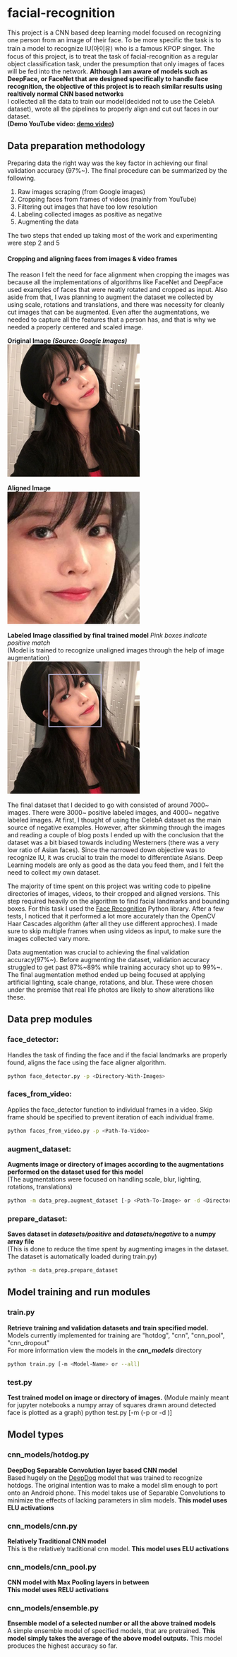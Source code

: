 # facial-recognition
This project is a CNN based deep learning model focused on recognizing one person from an image of their face. To be more specific the task is to train a model to recognize IU(아이유) who is a famous KPOP singer. The focus of this project, is to treat the task of facial-recognition as a regular object classification task, under the presumption that only images of faces will be fed into the network. **Although I am aware of models such as DeepFace, or FaceNet that are designed specifically to handle face recognition, the objective of this project is to reach similar results using realtively normal CNN based networks**  
I collected all the data to train our model(decided not to use the CelebA dataset), wrote all the pipelines to properly align and cut out faces in our dataset.  
**(Demo YouTube video: [demo video](https://youtu.be/xvfkDnFHwiU))**

## Data preparation methodology
Preparing data the right way was the key factor in achieving our final validation accuracy (97%~). The final procedure can be summarized by the following.  
1. Raw images scraping (from Google images)
2. Cropping faces from frames of videos (mainly from YouTube)
3. Filtering out images that have too low resolution
4. Labeling collected images as positive as negative
5. Augmenting the data  

The two steps that ended up taking most of the work and experimenting were step 2 and 5

#### Cropping and aligning faces from images & video frames
The reason I felt the need for face alignment when cropping the images was because all the implementations of algorithms like FaceNet and DeepFace used examples of faces that were neatly rotated and cropped as input. Also aside from that, I was planning to augment the dataset we collected by using scale, rotations and translations, and there was necessity for cleanly cut images that can be augmented. Even after the augmentations, we needed to capture all the features that a person has, and that is why we needed a properly centered and scaled image.  

**Original Image *(Source: Google Images)***  
<img src="https://github.com/jhyang12345/facial-recognition/blob/master/examples/test2.jpg" width="300" alt="Original Image"/>  

**Aligned Image**  
<img src="https://github.com/jhyang12345/facial-recognition/blob/master/examples/output2.jpg"
width="300" alt="Aligned Image"/>

**Labeled Image classified by final trained model** *Pink boxes indicate positive match*  
(Model is trained to recognize unaligned images through the help of image augmentation)  
<img src="https://github.com/jhyang12345/facial-recognition/blob/master/examples/labeled.jpg"
width="300" alt="Aligned Image"/>  

The final dataset that I decided to go with consisted of around 7000~ images. There were 3000~ positive labeled images, and 4000~ negative labeled images. At first, I thought of using the CelebA dataset as the main source of negative examples. However, after skimming through the images and reading a couple of blog posts I ended up with the conclusion that the dataset was a bit biased towards including Westerners (there was a very low ratio of Asian faces). Since the narrowed down objective was to recognize IU, it was crucial to train the model to differentiate Asians. Deep Learning models are only as good as the data you feed them, and I felt the need to collect my own dataset.  

The majority of time spent on this project was writing code to pipeline directories of images, videos, to their cropped and aligned versions. This step required heavily on the algorithm to find facial landmarks and bounding boxes. For this task I used the [Face Recognition](https://github.com/ageitgey/face_recognition) Python library. After a few tests, I noticed that it performed a lot more accurately than the OpenCV Haar Cascades algorithm (after all they use different approches). I made sure to skip multiple frames when using videos as input, to make sure the images collected vary more.  

Data augmentation was crucial to achieving the final validation accuracy(97%~). Before augmenting the dataset, validation accuracy struggled to get past 87%~89% while training accuracy shot up to 99%~. The final augmentation method ended up being focused at applying artificial lighting, scale change, rotations, and blur. These were chosen under the premise that real life photos are likely to show alterations like these.

## Data prep modules

### face_detector:  
Handles the task of finding the face and if the facial landmarks are properly found, aligns the face using the face aligner algorithm.
```bash
python face_detector.py -p <Directory-With-Images>
```

### faces_from_video:  
Applies the face_detector function to individual frames in a video. Skip frame should be specified to prevent iteration of each individual frame.
```bash
python faces_from_video.py -p <Path-To-Video>
```

### augment_dataset:
**Augments image or directory of images according to the augmentations performed on the dataset used for this model**  
(The augmentations were focused on handling scale, blur, lighting, rotations, translations)
```bash
python -m data_prep.augment_dataset [-p <Path-To-Image> or -d <Directory-Of-Images>]
```

### prepare_dataset:
**Saves dataset in *datasets/positive* and *datasets/negative* to a numpy array file**  
(This is done to reduce the time spent by augmenting images in the dataset. The dataset is automatically loaded during train.py)
```bash
python -m data_prep.prepare_dataset
```


## Model training and run modules

### train.py
**Retrieve training and validation datasets and train specified model.**  
Models currently implemented for training are "hotdog", "cnn", "cnn_pool", "cnn_dropout"  
For more information view the models in the ***cnn_models*** directory
```bash
python train.py [-m <Model-Name> or --all]
```

### test.py
**Test trained model on image or directory of images.**
(Module mainly meant for jupyter notebooks a numpy array of squares drawn around detected face is plotted as a graph)
python test.py [-m <Model-Name> (-p <Path-To-Image> or -d <Directory-Of-Images>)]

## Model types  

### cnn_models/hotdog.py
**DeepDog Separable Convolution layer based CNN model**  
Based hugely on the [DeepDog](https://medium.com/@timanglade/how-hbos-silicon-valley-built-not-hotdog-with-mobile-tensorflow-keras-react-native-ef03260747f3) model that was trained to recognize hotdogs. The original intention was to make a model slim enough to port onto an Android phone. This model takes use of Separable Convolutions to minimize the effects of lacking parameters in slim models. **This model uses ELU activations**  
### cnn_models/cnn.py
**Relatively Traditional CNN model**  
This is the relatively traditional cnn model. **This model uses ELU activations**    
### cnn_models/cnn_pool.py  
**CNN model with Max Pooling layers in between**  
**This model uses RELU activations**  

### cnn_models/ensemble.py  
**Ensemble model of a selected number or all the above trained models**  
A simple ensemble model of specified models, that are pretrained. **This model simply takes the average of the above model outputs.**
This model produces the highest accuracy so far.
